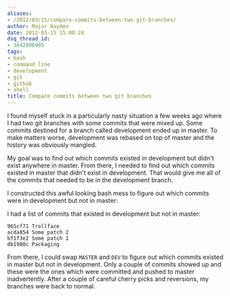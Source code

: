 ```yaml
---
aliases:
- /2012/03/15/compare-commits-between-two-git-branches/
author: Major Hayden
date: 2012-03-15 15:00:24
dsq_thread_id:
- 3642806905
tags:
- bash
- command line
- development
- git
- github
- shell
title: Compare commits between two git branches
---
```


I found myself stuck in a particularly nasty situation a few weeks ago where I had two git branches with some commits that were mixed up. Some commits destined for a branch called development ended up in master. To make matters worse, development was rebased on top of master and the history was obviously mangled.

My goal was to find out which commits existed in development but didn't exist anywhere in master. From there, I needed to find out which commits existed in master that didn't exist in development. That would give me all of the commits that needed to be in the development branch.

I constructed this awful looking bash mess to figure out which commits were in development but not in master:



I had a list of commits that existed in development but not in master:

```
965cf71 Trollface
acda854 Some patch 2
bf1f3e2 Some patch 1
db1980c Packaging
```


From there, I could swap `MASTER` and `DEV` to figure out which commits existed in master but not in development. Only a couple of commits showed up and these were the ones which were committed and pushed to master inadvertently. After a couple of careful cherry picks and reversions, my branches were back to normal.